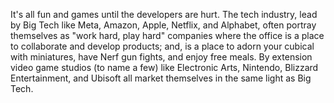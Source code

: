 It's all fun and games until the developers are hurt. The tech industry, lead by Big Tech like Meta, Amazon, Apple, Netflix, and Alphabet, often portray themselves as "work hard, play hard" companies where the office is a place to collaborate and develop products; and, is a place to adorn your cubical with miniatures, have Nerf gun fights, and enjoy free meals. By extension video game studios (to name a few) like Electronic Arts, Nintendo, Blizzard Entertainment, and Ubisoft all market themselves in the same light as Big Tech.